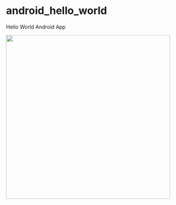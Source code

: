 android_hello_world
=================== 

Hello World Android App

<img src="http://i.imgur.com/dio0DXF.png" width="450" />
